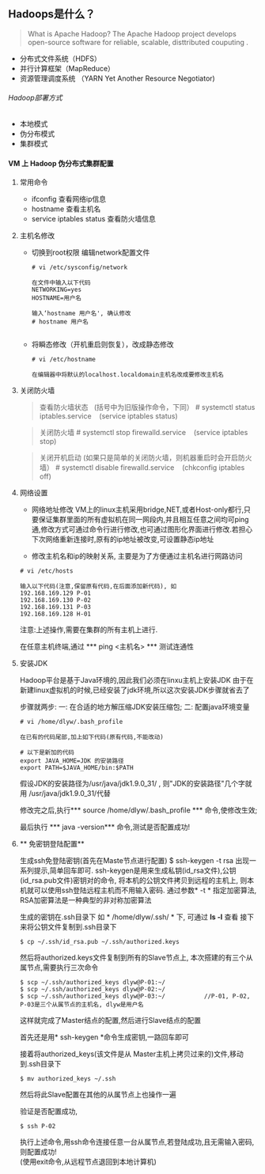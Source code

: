 ## Hadoops是什么？
> What is Apache Hadoop?
> The Apache Hadoop project develops open-source software for  reliable,  scalable, disttributed couputing .

+ 分布式文件系统（HDFS）
+ 并行计算框架（MapReduce）
+ 资源管理调度系统 （YARN Yet Another Resource Negotiator)


######  Hadoop部署方式
+ 本地模式
+ 伪分布模式
+ 集群模式


#### VM 上 Hadoop 伪分布式集群配置

1. 常用命令
	- ifconfig   查看网络ip信息
	- hostname   查看主机名
	- service iptables status  查看防火墙信息

2. 主机名修改
   + 切换到root权限 编辑network配置文件
     ```
     # vi /etc/sysconfig/network
	   
     在文件中输入以下代码
     NETWORKING=yes
     HOSTNAME=用户名
       
     输入‘hostname 用户名', 确认修改
     # hostname 用户名
      
     ```
   + 将瞬态修改（开机重启则恢复），改成静态修改
     ```
     # vi /etc/hostname
     
     在编辑器中将默认的localhost.localdomain主机名改成要修改主机名 
     ```
     
3. 关闭防火墙
	> 查看防火墙状态&nbsp;&nbsp;&nbsp;(括号中为旧版操作命令，下同）
	  \# systemctl status iptables.service   &nbsp;&nbsp;&nbsp;(service iptables status)
    
    > 关闭防火墙
    \# systemctl stop firewalld.service &nbsp;&nbsp;&nbsp;(service iptables stop)
	
    > 关闭开机启动 (如果只是简单的关闭防火墙，则机器重启时会开启防火墙）
    \# systemctl disable firewalld.service &nbsp;&nbsp;&nbsp;(chkconfig iptables off)

4. 网络设置
	
    + 网络地址修改
      VM上的linux主机采用bridge,NET,或者Host-only都行,只要保证集群里面的所有虚拟机在同一网段内,并且相互任意之间均可ping通,修改方式可通过命令行进行修改,也可通过图形化界面进行修改.若担心下次网络重新连接时,原有的ip地址被改变,可设置静态ip地址
    
	+ 修改主机名和ip的映射关系, 主要是为了方便通过主机名进行网路访问
    ```
    # vi /etc/hosts 
    
    输入以下代码(注意,保留原有代码,在后面添加新代码), 如
    192.168.169.129 P-01
    192.168.169.130 P-02
    192.168.169.131 P-03
    192.168.169.128 H-01
    ```
	注意:上述操作,需要在集群的所有主机上进行.
    
    在任意主机终端,通过 *** ping <主机名> *** 测试连通性
    
5. 安装JDK

   Hadoop平台是基于Java环境的,因此我们必须在linxu主机上安装JDK
   由于在新建linux虚拟机的时候,已经安装了jdk环境,所以这次安装JDK步骤就省去了
   
   步骤就两步:
   一: 在合适的地方解压缩JDK安装压缩包;
   二: 配置java环境变量
   
   ```
   # vi /home/dlyw/.bash_profile
   
   在已有的代码尾部,加上如下代码(原有代码,不能改动)
   
   # 以下是新加的代码
   export JAVA_HOME=JDK 的安装路径
   export PATH=$JAVA_HOME/bin:$PATH
   
   ```
   假设JDK的安装路径为/usr/java/jdk1.9.0_31/   , 则"JDK的安装路径"几个字就用 /usr/java/jdk1.9.0_31/代替
   
   修改完之后,执行*** source /home/dlyw/.bash_profile *** 命令,使修改生效;
   
   最后执行 *** java -version*** 命令,测试是否配置成功!
    
5. ** 免密钥登陆配置**

   生成ssh免登陆密钥(首先在Maste节点进行配置)
   	$ ssh-keygen -t rsa
   出现一系列提示,简单回车即可.
   ssh-keygen是用来生成私钥(id_rsa文件),公钥(id_rsa.pub文件)密钥对的命令, 将本机的公钥文件拷贝到远程的主机上, 则本机就可以使用ssh登陆远程主机而不用输入密码. 通过参数* -t * 指定加密算法, RSA加密算法是一种典型的非对称加密算法
   
   生成的密钥在.ssh目录下 如 * /home/dlyw/.ssh/ * 下, 可通过 **ls -l** 查看
   接下来将公钥文件复制到.ssh目录下
   ```
   $ cp ~/.ssh/id_rsa.pub ~/.ssh/authorized.keys
    ```
   然后将authorized.keys文件复制到所有的Slave节点上, 本次搭建的有三个从属节点,需要执行三次命令
   ```
   $ scp ~/.ssh/authorized_keys dlyw@P-01:~/
   $ scp ~/.ssh/authorized_keys dlyw@P-02:~/
   $ scp ~/.ssh/authorized_keys dlyw@P-03:~/           //P-01, P-02, P-03是三个从属节点的主机名, dlyw是用户名
   ```
   这样就完成了Master结点的配置,然后进行Slave结点的配置
   
   首先还是用* ssh-keygen *命令生成密钥,一路回车即可
   
   接着将authorized_keys(该文件是从 Master主机上拷贝过来的)文件,移动到.ssh目录下
   ``` 
   $ mv authorized_keys ~/.ssh
   ```
   然后将此Slave配置在其他的从属节点上也操作一遍
   
   验证是否配置成功,
   ```
   $ ssh P-02
   ```
   执行上述命令,用ssh命令连接任意一台从属节点,若登陆成功,且无需输入密码,则配置成功!  
   (使用exit命令,从远程节点退回到本地计算机)

	